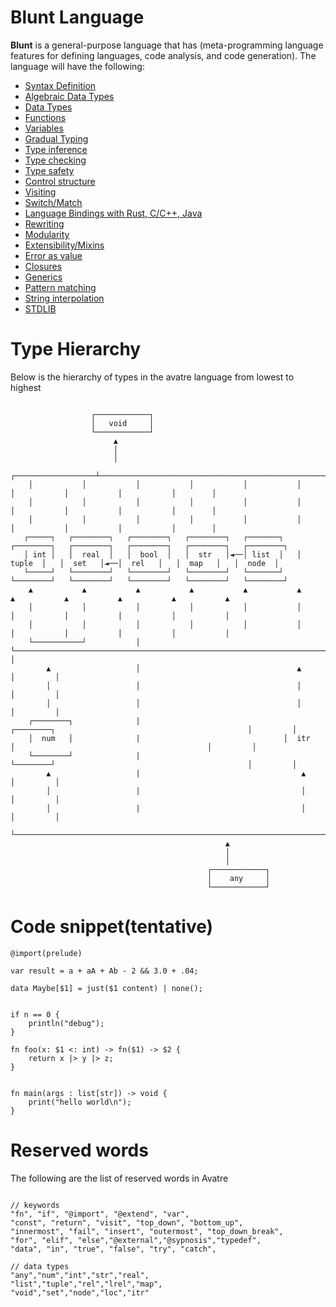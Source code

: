# Blunt Language
**Blunt** is a general-purpose language that has (meta-programming language features for defining languages, code analysis, and code generation). The language will have the following:
- [Syntax Definition]()
- [Algebraic Data Types]()
- [Data Types]()
- [Functions]()
- [Variables]()
- [Gradual Typing]()
- [Type inference]()
- [Type checking]()
- [Type safety]()
- [Control structure]()
- [Visiting]()
- [Switch/Match]()
- [Language Bindings with Rust, C/C++, Java]()
- [Rewriting]()
- [Modularity]()
- [Extensibility/Mixins]()
- [Error as value]()
- [Closures]()
- [Generics]()
- [Pattern matching]()
- [String interpolation]()
- [STDLIB]()

# Type Hierarchy
Below is the hierarchy of types in the avatre language from lowest to highest

```text

                  ┌────────────┐
                  │   void     │
                  └────────────┘
                       ▲
                       │
                       │
    ┌──────────────────┴─────────────────────────────────────────────────────────────────────────────────────────────────┐
    │           │           │           │           │           │           │           │           │           │        │
    │           │           │           │           │           │           │           │           │           │        │
    │           │           │           │           │           │           │           │           │           │        │
   ┌─────┐   ┌────────┐   ┌────────┐   ┌────────┐   ┌───────┐   ┌────────┐   ┌────────┐   ┌────────┐   ┌────────┐   ┌────────┐
   │ int │   │  real  │   │  bool  │   │  str   │◄──│ list  │   │ tuple  │   │  set   │◄──│  rel   │   │  map   │   │  node  │
   └─────┘   └────────┘   └────────┘   └────────┘   └───────┘   └────────┘   └────────┘   └────────┘   └────────┘   └────────┘
    ▲           ▲           ▲           ▲           ▲           ▲           ▲           ▲           ▲           ▲           ▲
    │           │           │           │           │           │           │           │           │           │           │
    │           │           │           │           │           │           │           │           │           │           │
    └───────────┘           │           └─────────────────────────────────────────────────────────────────────────┐         │
        ▲                   │                                   ▲                                                 │         │
        │                   │                                   │                                                 │         │
        │                   │                                   │                                                 │         │
    ┌────────┐              |                                ┌────────┐                                           │         │
    │  num   │              |                                │  itr   │                                           │         │
    └────────┘              |                                └────────┘                                           │         │
        ▲                   |                                    ▲                                                │         │
        │                   |                                    │                                                │         │
        │                   |                                    │                                                │         │
        └───────────────────────────────────────────────────────────────────────────────────────────────────────────────────┘
                                                ▲
                                                │
                                                │
                                            ┌────────────┐
                                            │    any     │
                                            └────────────┘

```

# Code snippet(tentative)

```blunt
@import(prelude)

var result = a + aA + Ab - 2 && 3.0 + .04;

data Maybe[$1] = just($1 content) | none();


if n == 0 {
    println("debug");
}

fn foo(x: $1 <: int) -> fn($1) -> $2 {
    return x |> y |> z;
}


fn main(args : list[str]) -> void {
	print("hello world\n");
}
```


# Reserved words
The following are the list of reserved words in Avatre

```blunt

// keywords
"fn", "if", "@import", "@extend", "var",
"const", "return", "visit", "top_down", "bottom_up",
"innermost", "fail", "insert", "outermost", "top_down_break",
"for", "elif", "else","@external","@sypnosis","typedef",
"data", "in", "true", "false", "try", "catch",

// data types
"any","num","int","str","real",
"list","tuple","rel","lrel","map",
"void","set","node","loc","itr"


```